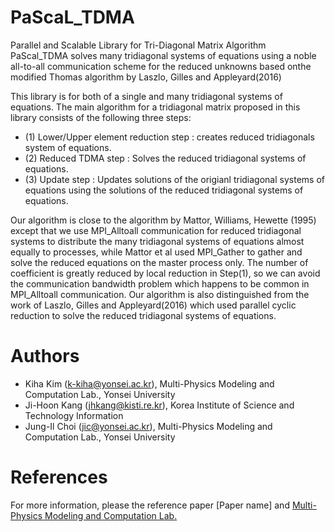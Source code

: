 # PaScaL_TDMA

Parallel and Scalable Library for Tri-Diagonal Matrix Algorithm
PaScal_TDMA solves many tridiagonal systems of equations using a noble all-to-all communication scheme for the reduced unknowns based onthe modified Thomas algorithm by Laszlo, Gilles and Appleyard(2016)

This library is for both of a single and many tridiagonal systems of equations. The main algorithm for a tridiagonal matrix proposed in this library consists of the following three steps: 
- (1) Lower/Upper element reduction step : creates reduced tridiagonals system of equations.
- (2) Reduced TDMA step : Solves the reduced tridiagonal systems of equations.
- (3) Update step : Updates solutions of the origianl tridiagonal systems of equations
                      using the solutions of the reduced tridiagonal systems of equations.

Our algorithm is close to the algorithm by Mattor, Williams, Hewette (1995) except that we use MPI_Alltoall communication for reduced tridiagonal systems to distribute the many tridiagonal systems of equations almost equally to processes, while Mattor et al used MPI_Gather to gather and solve the reduced equations on the master process only.
The number of coefficient is greatly reduced by local reduction in Step(1), so we can avoid the communication bandwidth problem which happens to be common in MPI_Alltoall communication.
Our algorithm is also distinguished from the work of Laszlo, Gilles and Appleyard(2016) which used parallel cyclic reduction to solve the reduced tridiagonal systems of equations.

# Authors
- Kiha Kim (k-kiha@yonsei.ac.kr), Multi-Physics Modeling and Computation Lab., Yonsei University
- Ji-Hoon Kang (jhkang@kisti.re.kr), Korea Institute of Science and Technology Information
- Jung-Il Choi (jic@yonsei.ac.kr), Multi-Physics Modeling and Computation Lab., Yonsei University

# References
For more information, please the reference paper [Paper name] and [Multi-Physics Modeling and Computation Lab.](https://www.mpmc.yonsei.ac.kr/)